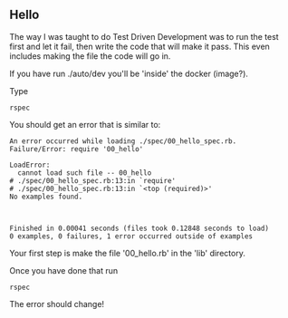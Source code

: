 ## Hello

The way I was taught to do Test Driven Development was to run the test first and let it fail,
then write the code that will make it pass. This even includes making the file the code will go in.

If you have run ./auto/dev you'll be 'inside' the docker (image?).

Type

```
rspec
```

You should get an error that is similar to:

```
An error occurred while loading ./spec/00_hello_spec.rb.
Failure/Error: require '00_hello'

LoadError:
  cannot load such file -- 00_hello
# ./spec/00_hello_spec.rb:13:in `require'
# ./spec/00_hello_spec.rb:13:in `<top (required)>'
No examples found.



Finished in 0.00041 seconds (files took 0.12848 seconds to load)
0 examples, 0 failures, 1 error occurred outside of examples
```

Your first step is make the file '00_hello.rb' in the 'lib' directory.

Once you have done that run

```
rspec
```

The error should change!
